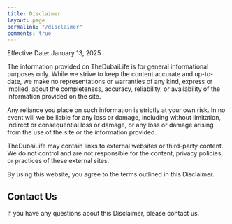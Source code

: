 ```yaml
---
title: Disclaimer
layout: page
permalink: "/disclaimer"
comments: true
---
```


Effective Date: January 13, 2025

The information provided on TheDubaiLife is for general informational purposes only. While we strive to keep the content accurate and up-to-date, we make no representations or warranties of any kind, express or implied, about the completeness, accuracy, reliability, or availability of the information provided on the site.

Any reliance you place on such information is strictly at your own risk. In no event will we be liable for any loss or damage, including without limitation, indirect or consequential loss or damage, or any loss or damage arising from the use of the site or the information provided.

TheDubaiLife may contain links to external websites or third-party content. We do not control and are not responsible for the content, privacy policies, or practices of these external sites.

By using this website, you agree to the terms outlined in this Disclaimer.

## Contact Us

If you have any questions about this Disclaimer, please contact us.
